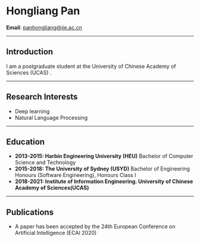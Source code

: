# Hongliang Pan
**Email**: panhongliang@iie.ac.cn

------

## Introduction
I am a postgraduate student at the University of Chinese Academy of Sciences (UCAS) . 

------

## Research Interests
+ Deep learning
+ Natural Language Processing

------

## Education
+ **2013-2015: Harbin Engineering University (HEU)**
  Bachelor of Computer Science and Technology
+ **2015-2018: The University of Sydney (USYD)**
  Bachelor of Engineering Honours (Software Engineering), Honours Class I
+ **2018-2021: Institute of Information Engineering. University of Chinese Academy of Sciences(UCAS)**

-------

## Publications
+ A paper has been accepted by the 24th European Conference on Artificial Intelligence (ECAI 2020)
